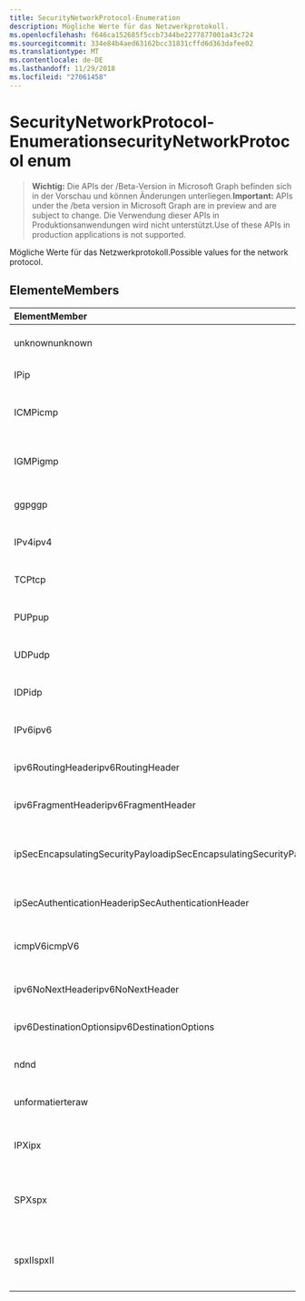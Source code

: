 ```yaml
---
title: SecurityNetworkProtocol-Enumeration
description: Mögliche Werte für das Netzwerkprotokoll.
ms.openlocfilehash: f646ca152685f5ccb7344be2277877001a43c724
ms.sourcegitcommit: 334e84b4aed63162bcc31831cffd6d363dafee02
ms.translationtype: MT
ms.contentlocale: de-DE
ms.lasthandoff: 11/29/2018
ms.locfileid: "27061458"
---
```

# <a name="securitynetworkprotocol-enum"></a><span data-ttu-id="d79f4-103">SecurityNetworkProtocol-Enumeration</span><span class="sxs-lookup"><span data-stu-id="d79f4-103">securityNetworkProtocol enum</span></span>

> <span data-ttu-id="d79f4-104">**Wichtig:** Die APIs der /Beta-Version in Microsoft Graph befinden sich in der Vorschau und können Änderungen unterliegen.</span><span class="sxs-lookup"><span data-stu-id="d79f4-104">**Important:** APIs under the /beta version in Microsoft Graph are in preview and are subject to change.</span></span> <span data-ttu-id="d79f4-105">Die Verwendung dieser APIs in Produktionsanwendungen wird nicht unterstützt.</span><span class="sxs-lookup"><span data-stu-id="d79f4-105">Use of these APIs in production applications is not supported.</span></span>

<span data-ttu-id="d79f4-106">Mögliche Werte für das Netzwerkprotokoll.</span><span class="sxs-lookup"><span data-stu-id="d79f4-106">Possible values for the network protocol.</span></span>

## <a name="members"></a><span data-ttu-id="d79f4-107">Elemente</span><span class="sxs-lookup"><span data-stu-id="d79f4-107">Members</span></span>

|<span data-ttu-id="d79f4-108">Element</span><span class="sxs-lookup"><span data-stu-id="d79f4-108">Member</span></span>|<span data-ttu-id="d79f4-109">Wert</span><span class="sxs-lookup"><span data-stu-id="d79f4-109">Value</span></span>|<span data-ttu-id="d79f4-110">Beschreibung</span><span class="sxs-lookup"><span data-stu-id="d79f4-110">Description</span></span>|
|:---|:---|:---|
|<span data-ttu-id="d79f4-111">unknown</span><span class="sxs-lookup"><span data-stu-id="d79f4-111">unknown</span></span>|<span data-ttu-id="d79f4-112">-1</span><span class="sxs-lookup"><span data-stu-id="d79f4-112">-1</span></span>|<span data-ttu-id="d79f4-113">Unbekanntes Protokoll.</span><span class="sxs-lookup"><span data-stu-id="d79f4-113">Unknown protocol.</span></span>|
|<span data-ttu-id="d79f4-114">IP</span><span class="sxs-lookup"><span data-stu-id="d79f4-114">ip</span></span>|<span data-ttu-id="d79f4-115">0</span><span class="sxs-lookup"><span data-stu-id="d79f4-115">0</span></span>|<span data-ttu-id="d79f4-116">Internetprotokoll.</span><span class="sxs-lookup"><span data-stu-id="d79f4-116">Internet Protocol.</span></span>|
|<span data-ttu-id="d79f4-117">ICMP</span><span class="sxs-lookup"><span data-stu-id="d79f4-117">icmp</span></span>|<span data-ttu-id="d79f4-118">1</span><span class="sxs-lookup"><span data-stu-id="d79f4-118">1</span></span>| <span data-ttu-id="d79f4-119">Internet Control Message-Protokoll.</span><span class="sxs-lookup"><span data-stu-id="d79f4-119">Internet Control Message Protocol.</span></span>|
|<span data-ttu-id="d79f4-120">IGMP</span><span class="sxs-lookup"><span data-stu-id="d79f4-120">igmp</span></span>|<span data-ttu-id="d79f4-121">2</span><span class="sxs-lookup"><span data-stu-id="d79f4-121">2</span></span>| <span data-ttu-id="d79f4-122">Internet Group Management Protocol.</span><span class="sxs-lookup"><span data-stu-id="d79f4-122">Internet Group Management Protocol.</span></span>|
|<span data-ttu-id="d79f4-123">ggp</span><span class="sxs-lookup"><span data-stu-id="d79f4-123">ggp</span></span>|<span data-ttu-id="d79f4-124">3</span><span class="sxs-lookup"><span data-stu-id="d79f4-124">3</span></span>| <span data-ttu-id="d79f4-125">Gateway zu Gateway-Protokoll.</span><span class="sxs-lookup"><span data-stu-id="d79f4-125">Gateway To Gateway Protocol.</span></span>|
|<span data-ttu-id="d79f4-126">IPv4</span><span class="sxs-lookup"><span data-stu-id="d79f4-126">ipv4</span></span>|<span data-ttu-id="d79f4-127">4</span><span class="sxs-lookup"><span data-stu-id="d79f4-127">4</span></span>| <span data-ttu-id="d79f4-128">Internetprotokoll, Version 4.</span><span class="sxs-lookup"><span data-stu-id="d79f4-128">Internet Protocol version 4.</span></span>|
|<span data-ttu-id="d79f4-129">TCP</span><span class="sxs-lookup"><span data-stu-id="d79f4-129">tcp</span></span>|<span data-ttu-id="d79f4-130">6</span><span class="sxs-lookup"><span data-stu-id="d79f4-130">6</span></span>| <span data-ttu-id="d79f4-131">Transmission Control-Protokoll.</span><span class="sxs-lookup"><span data-stu-id="d79f4-131">Transmission Control Protocol.</span></span>|
|<span data-ttu-id="d79f4-132">PUP</span><span class="sxs-lookup"><span data-stu-id="d79f4-132">pup</span></span>|<span data-ttu-id="d79f4-133">12</span><span class="sxs-lookup"><span data-stu-id="d79f4-133">12</span></span>| <span data-ttu-id="d79f4-134">PARC Universal Paket Protokoll.</span><span class="sxs-lookup"><span data-stu-id="d79f4-134">PARC Universal Packet Protocol.</span></span>|
|<span data-ttu-id="d79f4-135">UDP</span><span class="sxs-lookup"><span data-stu-id="d79f4-135">udp</span></span>|<span data-ttu-id="d79f4-136">17</span><span class="sxs-lookup"><span data-stu-id="d79f4-136">17</span></span>| <span data-ttu-id="d79f4-137">User Datagram-Protokoll.</span><span class="sxs-lookup"><span data-stu-id="d79f4-137">User Datagram Protocol.</span></span>|
|<span data-ttu-id="d79f4-138">IDP</span><span class="sxs-lookup"><span data-stu-id="d79f4-138">idp</span></span>|<span data-ttu-id="d79f4-139">22</span><span class="sxs-lookup"><span data-stu-id="d79f4-139">22</span></span>| <span data-ttu-id="d79f4-140">Internet Datagram-Protokoll.</span><span class="sxs-lookup"><span data-stu-id="d79f4-140">Internet Datagram Protocol.</span></span>|
|<span data-ttu-id="d79f4-141">IPv6</span><span class="sxs-lookup"><span data-stu-id="d79f4-141">ipv6</span></span>|<span data-ttu-id="d79f4-142">41</span><span class="sxs-lookup"><span data-stu-id="d79f4-142">41</span></span>| <span data-ttu-id="d79f4-143">Internetprotokoll, Version 6 (ipv6).</span><span class="sxs-lookup"><span data-stu-id="d79f4-143">Internet Protocol version 6 (ipv6).</span></span>|
|<span data-ttu-id="d79f4-144">ipv6RoutingHeader</span><span class="sxs-lookup"><span data-stu-id="d79f4-144">ipv6RoutingHeader</span></span>|<span data-ttu-id="d79f4-145">43</span><span class="sxs-lookup"><span data-stu-id="d79f4-145">43</span></span>| <span data-ttu-id="d79f4-146">IPv6-Routing-Header.</span><span class="sxs-lookup"><span data-stu-id="d79f4-146">ipv6 Routing header.</span></span>|
|<span data-ttu-id="d79f4-147">ipv6FragmentHeader</span><span class="sxs-lookup"><span data-stu-id="d79f4-147">ipv6FragmentHeader</span></span>|<span data-ttu-id="d79f4-148">44</span><span class="sxs-lookup"><span data-stu-id="d79f4-148">44</span></span>| <span data-ttu-id="d79f4-149">IPv6-Fragment Header.</span><span class="sxs-lookup"><span data-stu-id="d79f4-149">ipv6 Fragment header.</span></span>|
|<span data-ttu-id="d79f4-150">ipSecEncapsulatingSecurityPayload</span><span class="sxs-lookup"><span data-stu-id="d79f4-150">ipSecEncapsulatingSecurityPayload</span></span>|<span data-ttu-id="d79f4-151">50</span><span class="sxs-lookup"><span data-stu-id="d79f4-151">50</span></span>| <span data-ttu-id="d79f4-152">IPv6-Encapsulating Security Payload-Header.</span><span class="sxs-lookup"><span data-stu-id="d79f4-152">ipv6 Encapsulating Security Payload header.</span></span>|
|<span data-ttu-id="d79f4-153">ipSecAuthenticationHeader</span><span class="sxs-lookup"><span data-stu-id="d79f4-153">ipSecAuthenticationHeader</span></span>|<span data-ttu-id="d79f4-154">51</span><span class="sxs-lookup"><span data-stu-id="d79f4-154">51</span></span>| <span data-ttu-id="d79f4-155">IPv6-Authentication-Header.</span><span class="sxs-lookup"><span data-stu-id="d79f4-155">ipv6 Authentication header.</span></span>|
|<span data-ttu-id="d79f4-156">icmpV6</span><span class="sxs-lookup"><span data-stu-id="d79f4-156">icmpV6</span></span>|<span data-ttu-id="d79f4-157">58</span><span class="sxs-lookup"><span data-stu-id="d79f4-157">58</span></span>| <span data-ttu-id="d79f4-158">Internet Control Message Protocol für ipv6.</span><span class="sxs-lookup"><span data-stu-id="d79f4-158">Internet Control Message Protocol for ipv6.</span></span>|
|<span data-ttu-id="d79f4-159">ipv6NoNextHeader</span><span class="sxs-lookup"><span data-stu-id="d79f4-159">ipv6NoNextHeader</span></span>|<span data-ttu-id="d79f4-160">59</span><span class="sxs-lookup"><span data-stu-id="d79f4-160">59</span></span>| <span data-ttu-id="d79f4-161">IPv6 keine nächste Kopfzeile.</span><span class="sxs-lookup"><span data-stu-id="d79f4-161">ipv6 No next header.</span></span>|
|<span data-ttu-id="d79f4-162">ipv6DestinationOptions</span><span class="sxs-lookup"><span data-stu-id="d79f4-162">ipv6DestinationOptions</span></span>|<span data-ttu-id="d79f4-163">60</span><span class="sxs-lookup"><span data-stu-id="d79f4-163">60</span></span>| <span data-ttu-id="d79f4-164">IPv6-Ziel-Optionen-Header.</span><span class="sxs-lookup"><span data-stu-id="d79f4-164">ipv6 Destination Options header.</span></span>|
|<span data-ttu-id="d79f4-165">nd</span><span class="sxs-lookup"><span data-stu-id="d79f4-165">nd</span></span>|<span data-ttu-id="d79f4-166">77</span><span class="sxs-lookup"><span data-stu-id="d79f4-166">77</span></span>| <span data-ttu-id="d79f4-167">NET Disk-Protokoll (nicht offizieller).</span><span class="sxs-lookup"><span data-stu-id="d79f4-167">Net Disk Protocol (unofficial).</span></span>|
|<span data-ttu-id="d79f4-168">unformatierte</span><span class="sxs-lookup"><span data-stu-id="d79f4-168">raw</span></span>|<span data-ttu-id="d79f4-169">255</span><span class="sxs-lookup"><span data-stu-id="d79f4-169">255</span></span>| <span data-ttu-id="d79f4-170">Unformatierte Protokoll für die IP-Pakete.</span><span class="sxs-lookup"><span data-stu-id="d79f4-170">Raw IP packet protocol.</span></span>|
|<span data-ttu-id="d79f4-171">IPX</span><span class="sxs-lookup"><span data-stu-id="d79f4-171">ipx</span></span>|<span data-ttu-id="d79f4-172">1000</span><span class="sxs-lookup"><span data-stu-id="d79f4-172">1000</span></span>| <span data-ttu-id="d79f4-173">Internet Packet Exchange-Protokoll.</span><span class="sxs-lookup"><span data-stu-id="d79f4-173">Internet Packet Exchange Protocol.</span></span>|
|<span data-ttu-id="d79f4-174">SPX</span><span class="sxs-lookup"><span data-stu-id="d79f4-174">spx</span></span>|<span data-ttu-id="d79f4-175">1256</span><span class="sxs-lookup"><span data-stu-id="d79f4-175">1256</span></span>| <span data-ttu-id="d79f4-176">Sequenzierten Pakets Exchange-Protokoll.</span><span class="sxs-lookup"><span data-stu-id="d79f4-176">Sequenced Packet Exchange protocol.</span></span>|
|<span data-ttu-id="d79f4-177">spxII</span><span class="sxs-lookup"><span data-stu-id="d79f4-177">spxII</span></span>|<span data-ttu-id="d79f4-178">1257</span><span class="sxs-lookup"><span data-stu-id="d79f4-178">1257</span></span>| <span data-ttu-id="d79f4-179">Sequenzierten Pakets Exchange Version 2-Protokoll.</span><span class="sxs-lookup"><span data-stu-id="d79f4-179">Sequenced Packet Exchange version 2 protocol.</span></span>|
